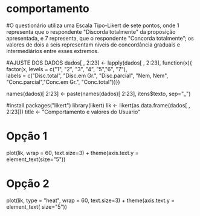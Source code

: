 # comportamento

#O questionário utiliza uma Escala Tipo-Likert de sete pontos, onde 1 representa que o
respondente "Discorda totalmente" da proposição apresentada, e 7 representa, que o
respondente "Concorda totalmente”; os valores de dois a seis representam níveis de
concordância graduais e intermediários entre esses extremos.

#AJUSTE DOS DADOS
dados[ , 2:23] <- lapply(dados[ ,  2:23], function(x){ factor(x, 
                                                           levels = c("1", "2", "3", "4", "5","6", "7"),                                  
                                                           labels = c("Disc.total", "Disc.em Gr.", "Disc.parcial", "Nem, Nem", "Conc.parcial","Conc.em Gr.", "Conc.total"))})

names(dados)[ 2:23] <- paste(names(dados)[ 2:23], itens$texto, sep="_")


#install.packages("likert")
library(likert)
lik <- likert(as.data.frame(dados[ ,  2:23]))
title <- "Comportamento e valores do Usuario"
# Opção 1
plot(lik, wrap = 60, text.size=3) + theme(axis.text.y = element_text(size="5"))

# Opção 2
plot(lik, type = "heat", wrap = 60, text.size=3) + theme(axis.text.y = element_text( size="5"))
